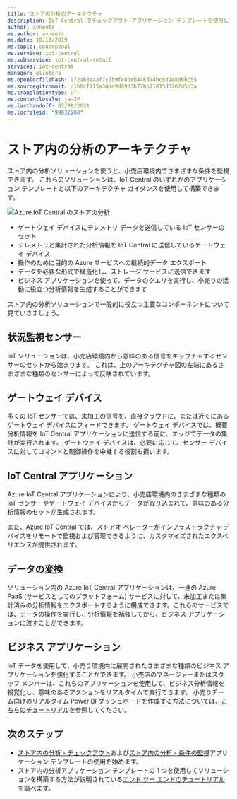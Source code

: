 ```yaml
---
title: ストアの分析のアーキテクチャ
description: IoT Central でチェックアウト アプリケーション テンプレートを使用してストア内の分析アプリケーションを構築する方法について説明します
author: avneets
ms.author: avneets
ms.date: 10/13/2019
ms.topic: conceptual
ms.service: iot-central
ms.subservice: iot-central-retail
services: iot-central
manager: eliotgra
ms.openlocfilehash: 972ab8eaaf7c0b9fe8beb446d74bc8d2e89bbc55
ms.sourcegitcommit: d1b0cf715a34dd9d89d3b72bb71815d5202d5b3a
ms.translationtype: HT
ms.contentlocale: ja-JP
ms.lasthandoff: 02/08/2021
ms.locfileid: "99832200"
---
```

# <a name="in-store-analytics-architecture"></a>ストア内の分析のアーキテクチャ


ストア内の分析ソリューションを使うと、小売店環境内でさまざまな条件を監視できます。 これらのソリューションは、IoT Central のいずれかのアプリケーション テンプレートと以下のアーキテクチャ ガイダンスを使用して構築できます。


![Azure IoT Central のストアの分析](./media/architecture/store-analytics-architecture-frame.png)

- ゲートウェイ デバイスにテレメトリ データを送信している IoT センサーのセット
- テレメトリと集計された分析情報を IoT Central に送信しているゲートウェイ デバイス
- 操作のために目的の Azure サービスへの継続的データ エクスポート
- データを必要な形式で構造化し、ストレージ サービスに送信できます
- ビジネス アプリケーションを使って、データのクエリを実行し、小売りの活動に役立つ分析情報を生成することができます
 
ストア内の分析ソリューションで一般的に役立つ主要なコンポーネントについて見ていきましょう。

## <a name="condition-monitoring-sensors"></a>状況監視センサー

IoT ソリューションは、小売店環境内から意味のある信号をキャプチャするセンサーのセットから始まります。 これは、上のアーキテクチャ図の左端にあるさまざまな種類のセンサーによって反映されています。

## <a name="gateway-devices"></a>ゲートウェイ デバイス

多くの IoT センサーでは、未加工の信号を、直接クラウドに、または近くにあるゲートウェイ デバイスにフィードできます。 ゲートウェイ デバイスでは、概要分析情報を IoT Central アプリケーションに送信する前に、エッジでデータの集計が実行されます。 ゲートウェイ デバイスは、必要に応じて、センサー デバイスに対してコマンドと制御操作を中継する役割も担います。 

## <a name="iot-central-application"></a>IoT Central アプリケーション

Azure IoT Central アプリケーションにより、小売店環境内のさまざまな種類の IoT センサーやゲートウェイ デバイスからデータが取り込まれて、意味のある分析情報のセットが生成されます。

また、Azure IoT Central では、ストアオ ペレーターがインフラストラクチャ デバイスをリモートで監視および管理できるように、カスタマイズされたエクスペリエンスが提供されます。

## <a name="data-transform"></a>データの変換
ソリューション内の Azure IoT Central アプリケーションは、一連の Azure PaaS (サービスとしてのプラットフォーム) サービスに対して、未加工または集計済みの分析情報をエクスポートするように構成できます。これらのサービスでは、データの操作を実行し、分析情報を補強してから、ビジネス アプリケーションに渡すことができます。 

## <a name="business-application"></a>ビジネス アプリケーション
IoT データを使用して、小売り環境内に展開されたさまざまな種類のビジネス アプリケーションを強化することができます。 小売店のマネージャーまたはスタッフ メンバーは、これらのアプリケーションを使用して、ビジネス分析情報を視覚化し、意味のあるアクションをリアルタイムで実行できます。 小売りチーム向けのリアルタイム Power BI ダッシュボードを作成する方法については、[こちらのチュートリアル](./tutorial-in-store-analytics-create-app.md)を参照してください。

## <a name="next-steps"></a>次のステップ
* [ストア内の分析 - チェックアウト](https://aka.ms/checkouttemplate)および[ストア内の分析 - 条件の監視](https://aka.ms/conditiontemplate)アプリケーション テンプレートの使用を始めます。 
* ストア内の分析アプリケーション テンプレートの 1 つを使用してソリューションを構築する方法が説明されている[エンド ツー エンドのチュートリアル](https://aka.ms/storeanalytics-tutorial)を調べます。
